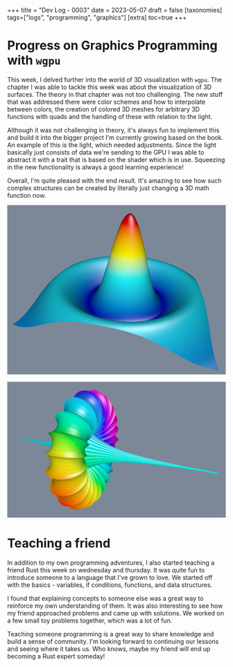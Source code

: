 +++
title = "Dev Log - 0003"
date = 2023-05-07
draft = false
[taxonomies]
tags=["logs", "programming", "graphics"]
[extra]
toc=true
+++

# Progress on Graphics Programming with `wgpu`

This week, I delved further into the world of 3D visualization with `wgpu`. The
chapter I was able to tackle this week was about the visualization of 3D
surfaces. The theory in that chapter was not too challenging. The new stuff
that was addressed there were color schemes and how to interpolate between
colors, the creation of colored 3D meshes for arbitrary 3D functions with quads
and the handling of these with relation to the light.

Although it was not challenging in theory, it's always fun to implement this
and build it into the bigger project I'm currently growing based on the book.
An example of this is the light, which needed adjustments. Since the light
basically just consists of data we're sending to the GPU I was able to abstract
it with a trait that is based on the shader which is in use. Squeezing in the
new functionality is always a good learning experience!

Overall, I'm quite pleased with the end result. It's amazing to see how such
complex structures can be created by literally just changing a 3D math function
now.

![Example function visuals 1/2](../../images/devlog/w003-1.png)

![Example function visuals 2/2](../../images/devlog/w003-2.png)

# Teaching a friend

In addition to my own programming adventures, I also started teaching a friend
Rust this week on wednesday and thursday. It was quite fun to introduce someone
to a language that I've grown to love. We started off with the basics -
variables, if conditions, functions, and data structures.

I found that explaining concepts to someone else was a great way to reinforce
my own understanding of them. It was also interesting to see how my friend
approached problems and came up with solutions. We worked on a few small
toy problems together, which was a lot of fun.

Teaching someone programming is a great way to share knowledge and build a
sense of community. I'm looking forward to continuing our lessons and seeing
where it takes us. Who knows, maybe my friend will end up becoming a Rust
expert someday!

